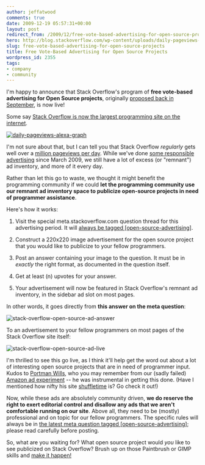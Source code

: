 ```yaml
---
author: jeffatwood
comments: true
date: 2009-12-19 05:57:31+00:00
layout: post
redirect_from: /2009/12/free-vote-based-advertising-for-open-source-projects
hero: http://blog.stackoverflow.com/wp-content/uploads/daily-pageviews-alexa-graph.png
slug: free-vote-based-advertising-for-open-source-projects
title: Free Vote-Based Advertising for Open Source Projects
wordpress_id: 2355
tags:
- company
- community
---
```



I'm happy to announce that Stack Overflow's program of **free vote-based advertising for Open Source projects**, originally [proposed back in September](http://meta.stackoverflow.com/questions/23899/proposal-free-vote-based-advertising-for-open-source-projects), is now live!



Some say [Stack Overflow is now the largest programming site on the internet](http://joelonsoftware.com/items/2009/12/13.html).



[![daily-pageviews-alexa-graph](http://blog.stackoverflow.com/wp-content/uploads/daily-pageviews-alexa-graph.png)](http://www.alexa.com/siteinfo/stackoverflow.com)



I'm not sure about that, but I can tell you that Stack Overflow _regularly_ gets well over a [million pageviews per day](http://blog.stackoverflow.com/2009/09/one-million-pageviews/). While we've done [some responsible advertising](http://blog.stackoverflow.com/2009/03/responsible-advertising-feed-a-programmer/) since March 2009, we still have a lot of excess (or "remnant") ad inventory, and more of it every day.



Rather than let this go to waste, we thought it might benefit the programming community if we could **let the programming community use our remnant ad inventory space to publicize open-source projects in need of programmer assistance**.



Here's how it works:







  1. Visit the special meta.stackoverflow.com question thread for this advertising period. It will [always be tagged [open-source-advertising]](http://meta.stackoverflow.com/questions/tagged/open-source-advertising).

  2. Construct a 220x220 image advertisement for the open source project that you would like to publicize to your fellow programmers.

  3. Post an answer containing your image to the question. It must be in _exactly_ the right format, as documented in the question itself.

  4. Get at least (n) upvotes for your answer.

  5. Your advertisement will now be featured in Stack Overflow's remnant ad inventory, in the sidebar ad slot on most pages.




In other words, it goes directly from **this answer on the meta question**:



![stack-overflow-open-source-ad-answer](/blog/images/wordpress/stack-overflow-open-source-ad-answer.png)



To an advertisement to your fellow programmers on most pages of the Stack Overflow site itself:



![stack-overflow-open-source-ad-live](/blog/images/wordpress/stack-overflow-open-source-ad-live.png)



I'm thrilled to see this go live, as I think it'll help get the word out about a lot of interesting open source projects that are in need of programmer input. Kudos to [Portman Wills](http://portmanwills.com/), who you may remember from our (sadly failed) [Amazon ad experiment](http://blog.stackoverflow.com/2009/11/our-amazon-advertising-experiment/) -- he was instrumental in getting this done. (Have I mentioned how nifty his site [shuffletime](http://shuffletime.com/c/codinghorror) is? Go check it out!)



Now, while these ads are absolutely community driven, **we do reserve the right to exert editorial control and disallow any ads that we aren't comfortable running on our site**. Above all, they need to be (mostly) professional and on topic for our fellow programmers. The specific rules will always be in [the latest meta question tagged [open-source-advertising]](http://meta.stackoverflow.com/questions/tagged/open-source-advertising); please read carefully before posting.



So, what are you waiting for? What open source project would _you_ like to see publicized on Stack Overflow? Brush up on those Paintbrush or GIMP skills and [make it happen!](http://meta.stackoverflow.com/questions/tagged/open-source-advertising)

